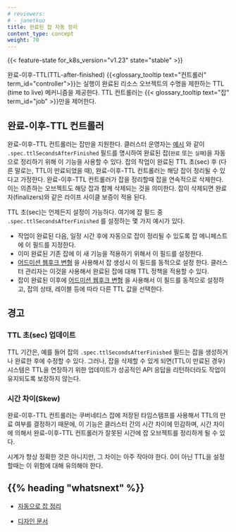 ```yaml
---
# reviewers:
# - janetkuo
title: 완료된 잡 자동 정리
content_type: concept
weight: 70
---
```


<!-- overview -->

{{< feature-state for_k8s_version="v1.23" state="stable" >}}

완료-이후-TTL(TTL-after-finished) {{<glossary_tooltip text="컨트롤러" term_id="controller">}}는 
실행이 완료된 리소스 오브젝트의 수명을 제한하는 
TTL (time to live) 메커니즘을 제공한다. 
TTL 컨트롤러는 {{< glossary_tooltip text="잡" term_id="job" >}}만을 제어한다.

<!-- body -->

## 완료-이후-TTL 컨트롤러

완료-이후-TTL 컨트롤러는 잡만을 지원한다. 클러스터 운영자는
[예시](/ko/docs/concepts/workloads/controllers/job/#완료된-잡을-자동으로-정리)
와 같이 `.spec.ttlSecondsAfterFinished` 필드를 명시하여
완료된 잡(`완료` 또는 `실패`)을 자동으로 정리하기 위해 이 기능을 사용할 수 있다.
잡의 작업이 완료된 TTL 초(sec) 후 (다른 말로는, TTL이 만료되었을 때),
완료-이후-TTL 컨트롤러는 해당 잡이 정리될 수 있다고 가정한다.
완료-이후-TTL 컨트롤러가 잡을 정리할때 잡을 연속적으로 삭제한다. 이는
의존하는 오브젝트도 해당 잡과 함께 삭제되는 것을 의미한다. 잡이 삭제되면 완료자(finalizers)와
같은 라이프 사이클 보증이 적용 된다.

TTL 초(sec)는 언제든지 설정이 가능하다. 여기에 잡 필드 중
`.spec.ttlSecondsAfterFinished` 를 설정하는 몇 가지 예시가 있다.

* 작업이 완료된 다음, 일정 시간 후에 자동으로 잡이 정리될 수 있도록
  잡 메니페스트에 이 필드를 지정한다.
* 이미 완료된 기존 잡에 이 새 기능을 적용하기 위해서 이 필드를
  설정한다.
* [어드미션 웹후크 변형](/docs/reference/access-authn-authz/extensible-admission-controllers/#admission-webhooks)
  을 사용해서
  잡 생성시 이 필드를 동적으로 설정 한다. 클러스터 관리자는 이것을
  사용해서 완료된 잡에 대해 TTL 정책을 적용할 수 있다.
* 잡이 완료된 이후에
  [어드미션 웹후크 변형](/docs/reference/access-authn-authz/extensible-admission-controllers/#admission-webhooks)
  을 사용해서 이 필드를 동적으로 설정하고, 잡의 상태,
  레이블 등에 따라 다른 TTL 값을 선택한다.

## 경고

### TTL 초(sec) 업데이트

TTL 기간은, 예를 들어 잡의 `.spec.ttlSecondsAfterFinished` 필드는
잡을 생성하거나 완료한 후에 수정할 수 있다. 그러나, 잡을
삭제할 수 있게 되면(TTL이 만료된 경우) 시스템은 TTL을 연장하기
위한 업데이트가 성공적인 API 응답을 리턴하더라도
작업이 유지되도록 보장하지 않는다.

### 시간 차이(Skew)

완료-이후-TTL 컨트롤러는 쿠버네티스 잡에
저장된 타임스탬프를 사용해서 TTL의 만료 여부를 결정하기 때문에, 이 기능은 클러스터 간의
시간 차이에 민감하며, 시간 차이에 의해서 완료-이후-TTL 컨트롤러가 잘못된 시간에 잡
오브젝트를 정리하게 될 수 있다.

시계가 항상 정확한 것은 아니지만, 그 차이는
아주 작아야 한다. 0이 아닌 TTL을 설정할때는 이 위험에 대해 유의해야 한다.



## {{% heading "whatsnext" %}}

* [자동으로 잡 정리](/ko/docs/concepts/workloads/controllers/job/#완료된-잡을-자동으로-정리)

* [디자인 문서](https://github.com/kubernetes/enhancements/blob/master/keps/sig-apps/592-ttl-after-finish/README.md)
